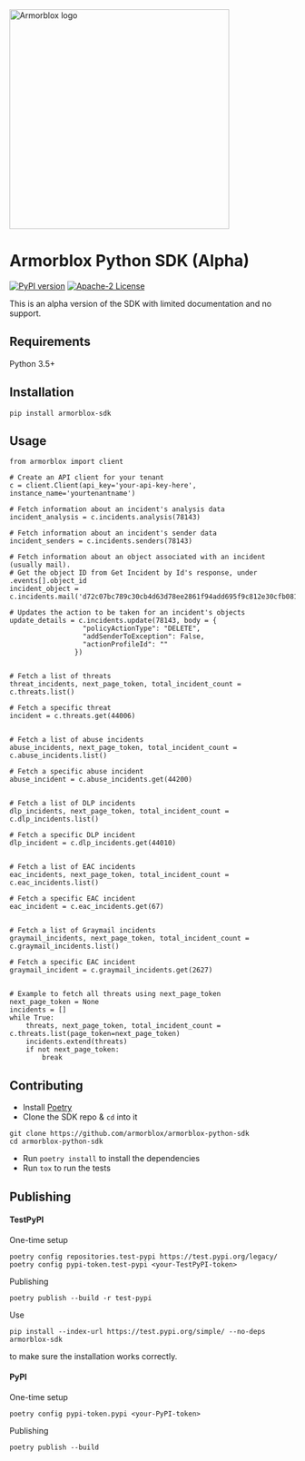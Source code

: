 <img src="https://assets.armorblox.com/f/52352/775x159/8fa6246e47/logo_color.svg" width=387 alt="Armorblox logo">

# Armorblox Python SDK (Alpha)

[![PyPI version](https://badge.fury.io/py/armorblox-sdk.svg)](https://badge.fury.io/py/armorblox-sdk)
[![Apache-2 License](https://img.shields.io/badge/license-Apache2-blueviolet)](https://www.apache.org/licenses/LICENSE-2.0)

This is an alpha version of the SDK with limited documentation and no support.

## Requirements

Python 3.5+

## Installation

```
pip install armorblox-sdk
```

## Usage

```
from armorblox import client

# Create an API client for your tenant
c = client.Client(api_key='your-api-key-here', instance_name='yourtenantname')

# Fetch information about an incident's analysis data
incident_analysis = c.incidents.analysis(78143)

# Fetch information about an incident's sender data
incident_senders = c.incidents.senders(78143)

# Fetch information about an object associated with an incident (usually mail). 
# Get the object ID from Get Incident by Id's response, under .events[].object_id
incident_object = c.incidents.mail('d72c07bc789c30cb4d63d78ee2861f94add695f9c812e30cfb081b20d3e7e5e7')

# Updates the action to be taken for an incident's objects
update_details = c.incidents.update(78143, body = {
                  "policyActionType": "DELETE",
                  "addSenderToException": False,
                  "actionProfileId": ""
                })


# Fetch a list of threats
threat_incidents, next_page_token, total_incident_count = c.threats.list()

# Fetch a specific threat
incident = c.threats.get(44006)


# Fetch a list of abuse incidents
abuse_incidents, next_page_token, total_incident_count = c.abuse_incidents.list()

# Fetch a specific abuse incident
abuse_incident = c.abuse_incidents.get(44200)


# Fetch a list of DLP incidents
dlp_incidents, next_page_token, total_incident_count = c.dlp_incidents.list()

# Fetch a specific DLP incident
dlp_incident = c.dlp_incidents.get(44010)


# Fetch a list of EAC incidents
eac_incidents, next_page_token, total_incident_count = c.eac_incidents.list()

# Fetch a specific EAC incident
eac_incident = c.eac_incidents.get(67)


# Fetch a list of Graymail incidents
graymail_incidents, next_page_token, total_incident_count = c.graymail_incidents.list()

# Fetch a specific EAC incident
graymail_incident = c.graymail_incidents.get(2627)


# Example to fetch all threats using next_page_token
next_page_token = None
incidents = []
while True:
    threats, next_page_token, total_incident_count = c.threats.list(page_token=next_page_token)
    incidents.extend(threats)
    if not next_page_token:
        break
```

## Contributing

* Install [Poetry](https://python-poetry.org)
* Clone the SDK repo & `cd` into it
```
git clone https://github.com/armorblox/armorblox-python-sdk
cd armorblox-python-sdk
```
* Run `poetry install` to install the dependencies
* Run `tox` to run the tests

## Publishing

#### TestPyPI

One-time setup
```
poetry config repositories.test-pypi https://test.pypi.org/legacy/
poetry config pypi-token.test-pypi <your-TestPyPI-token>
```

Publishing
```
poetry publish --build -r test-pypi
```

Use
```
pip install --index-url https://test.pypi.org/simple/ --no-deps armorblox-sdk
```
to make sure the installation works correctly.

#### PyPI

One-time setup
```
poetry config pypi-token.pypi <your-PyPI-token>
```

Publishing
```
poetry publish --build
```

